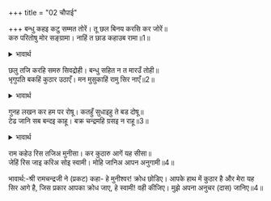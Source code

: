 +++
title = "02 चौपाई"

+++
बन्धु कहइ कटु सम्मत तोरें। तू छल बिनय करसि कर जोरें॥  
करु परितोषु मोर सङ्ग्रामा। नाहिं त छाड कहाउब रामा॥1॥  

<details><summary>भावार्थ</summary>

तेरा यह भाई तेरी ही सम्मति से कटु वचन बोलता है और तू छल से हाथ जोडकर विनय करता है। या तो युद्ध में मेरा सन्तोष कर, नहीं तो राम कहलाना छोड दे॥1॥  
</details>

छलु तजि करहि समरु सिवद्रोही। बन्धु सहित न त मारउँ तोही॥  
भृगुपति बकहिं कुठार उठाएँ। मन मुसुकाहिं रामु सिर नाएँ॥2॥  

<details><summary>भावार्थ</summary>

अरे शिवद्रोही! छल त्यागकर मुझसे युद्ध कर। नहीं तो भाई सहित तुझे मार डालूँगा। इस प्रकार परशुरामजी कुठार उठाए बक रहे हैं और श्री रामचन्द्रजी सिर झुकाए मन ही मन मुस्कुरा रहे हैं॥2॥  
</details>

गुनह लखन कर हम पर रोषू। कतहुँ सुधाइहु ते बड दोषू॥  
टेढ जानि सब बन्दइ काहू। बक्र चन्द्रमहि ग्रसइ न राहू॥3॥  

<details><summary>भावार्थ</summary>

(श्री रामचन्द्रजी ने मन ही मन कहा-) गुनाह (दोष) तो लक्ष्मण का और क्रोध मुझ पर करते हैं। कहीं-कहीं सीधेपन में भी बडा दोष होता है। टेढा जानकर सब लोग किसी की भी वन्दना करते हैं, टेढे चन्द्रमा को राहु भी नहीं ग्रसता॥3॥  
</details>

राम कहेउ रिस तजिअ मुनीसा। कर कुठारु आगें यह सीसा॥  
जेहिं रिस जाइ करिअ सोइ स्वामी। मोहि जानिअ आपन अनुगामी॥4॥  

भावार्थ:-श्री रामचन्द्रजी ने (प्रकट) कहा- हे मुनीश्वर! क्रोध छोडिए। आपके हाथ में कुठार है और मेरा यह सिर आगे है, जिस प्रकार आपका क्रोध जाए, हे स्वामी! वही कीजिए। मुझे अपना अनुचर (दास) जानिए॥4॥  